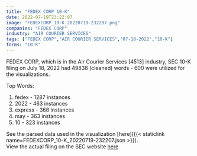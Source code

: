 ```yaml
---
title: "FEDEX CORP 10-K"
date: 2022-07-19T23:22:07
image: "FEDEXCORP_10-K_20220719-232207.png"
companies: "FEDEX CORP"
industry: "AIR COURIER SERVICES"
tags: ["FEDEX CORP","AIR COURIER SERVICES","07-18-2022","10-K"]
forms: "10-K"
---
```

FEDEX CORP, which is in the Air Courier Services [4513] industry, SEC 10-K filing on July 18, 2022 had 49838 (cleaned) words - 600 were utilized for the visualizations.

Top Words:
1. fedex - 1287 instances
2. 2022 - 463 instances
3. express - 368 instances
4. may - 363 instances
5. 10 - 323 instances


See the parsed data used in the visualization [here]({{< staticlink name=FEDEXCORP_10-K_20220719-232207.json >}}).  
View the actual filing on the SEC website [here](https://www.sec.gov/Archives/edgar/data/1048911/0000950170-22-012762.txt)